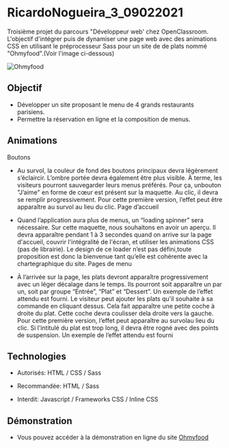 # RicardoNogueira_3_09022021

Troisième projet du parcours "Développeur web' chez OpenClassroom.  L'objectif d'intégrer puis de dynamiser une page web avec des animations CSS en utilisant le préprocesseur Sass pour un site de de plats nommé "Ohmyfood".(Voir l'image ci-dessous)

![Ohmyfood](https://i.postimg.cc/C5WTG3pH/15982605908418-Maquettes-Ohmyfood.jpg)

## Objectif
* Développer un site proposant le menu de 4 grands restaurants parisiens.
* Permettre la réservation en ligne et la composition de menus.

## Animations

Boutons

* Au survol, la couleur de fond des boutons principaux devra légèrement s’éclaircir. L’ombre portée devra également être plus visible.
À terme, les visiteurs pourront sauvegarder leurs menus préférés. Pour ça, unbouton "J’aime" en forme de cœur est présent sur la maquette. Au clic, il devra se remplir progressivement. Pour cette première version, l’effet peut être apparaître au survol au lieu du clic.
Page d’accueil

* Quand l’application aura plus de menus, un “loading spinner” sera nécessaire. Sur cette maquette, nous souhaitons en avoir un aperçu. Il devra apparaître pendant 1 à 3 secondes quand on arrive sur la page d'accueil, couvrir l'intégralité de l'écran, et utiliser les animations CSS (pas de librairie). Le design de ce loader n’est pas défini,toute proposition est donc la bienvenue tant qu’elle est cohérente avec la chartegraphique du site.
Pages de menu

* À l’arrivée sur la page, les plats devront apparaître progressivement avec un léger décalage dans le temps. Ils pourront soit apparaître un par un, soit par groupe “Entrée”, “Plat” et “Dessert”. Un exemple de l’effet attendu est fourni.
Le visiteur peut ajouter les plats qu'il souhaite à sa commande en cliquant dessus. Cela fait apparaître une petite coche à droite du plat. Cette coche devra coulisser dela droite vers la gauche. Pour cette première version, l’effet peut apparaître au survolau lieu du clic. Si l’intitulé du plat est trop long, il devra être rogné avec des points de suspension. Un exemple de l’effet attendu est fourni

## Technologies

* Autorisés: HTML / CSS / Sass

* Recommandée: HTML / Sass

* Interdit: Javascript / Frameworks CSS / Inline CSS


## Démonstration 

* Vous pouvez accéder à la démonstration en ligne du site [Ohmyfood](https://ricardn.github.io/RicardoNogueira_3_09022021/)
